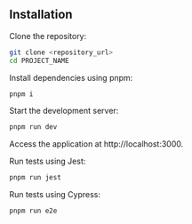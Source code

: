 ## Installation

Clone the repository:

```sh
git clone <repository_url>
cd PROJECT_NAME
```

Install dependencies using pnpm:

```sh
pnpm i
```

Start the development server:

```sh
pnpm run dev
```

Access the application at http://localhost:3000.

Run tests using Jest:

```sh
pnpm run jest
```

Run tests using Cypress:

```sh
pnpm run e2e
```
